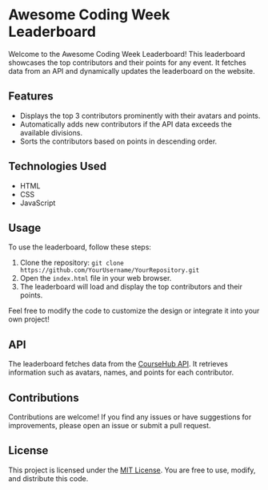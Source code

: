# Awesome Coding Week Leaderboard

Welcome to the Awesome Coding Week Leaderboard! This leaderboard showcases the top contributors and their points for any event. It fetches data from an API and dynamically updates the leaderboard on the website.

## Features

- Displays the top 3 contributors prominently with their avatars and points.
- Automatically adds new contributors if the API data exceeds the available divisions.
- Sorts the contributors based on points in descending order.

## Technologies Used

- HTML
- CSS
- JavaScript

## Usage

To use the leaderboard, follow these steps:

1. Clone the repository: `git clone https://github.com/YourUsername/YourRepository.git`
2. Open the `index.html` file in your web browser.
3. The leaderboard will load and display the top contributors and their points.

Feel free to modify the code to customize the design or integrate it into your own project!

## API

The leaderboard fetches data from the [CourseHub API](https://www.coursehubiitg.in/api/codingweek/contributions). It retrieves information such as avatars, names, and points for each contributor.

## Contributions

Contributions are welcome! If you find any issues or have suggestions for improvements, please open an issue or submit a pull request. 

## License

This project is licensed under the [MIT License](https://opensource.org/licenses/MIT). You are free to use, modify, and distribute this code.

